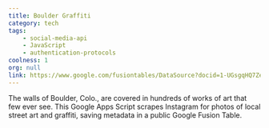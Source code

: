 ```yaml
---
title: Boulder Graffiti
category: tech
tags:
    - social-media-api
    - JavaScript
    - authentication-protocols
coolness: 1
org: null
link: https://www.google.com/fusiontables/DataSource?docid=1-UGsgqHQ7Ze099zLipUFPKy7CWgWma_QRQeAYNSN
---
```


The walls of Boulder, Colo., are covered in hundreds of works of art that few ever see. This Google Apps Script scrapes Instagram for photos of local street art and graffiti, saving metadata in a public Google Fusion Table.
